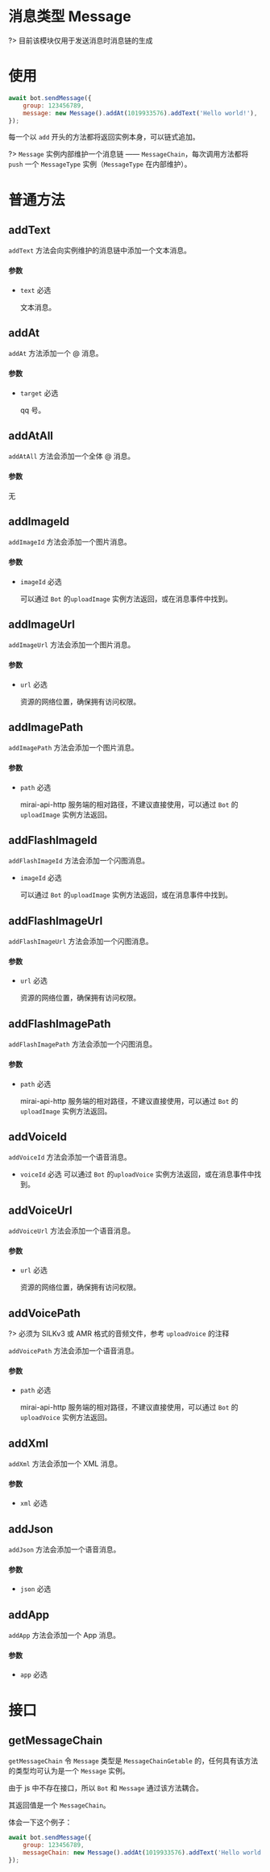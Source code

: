 # 消息类型 Message

?> 目前该模块仅用于发送消息时消息链的生成



# 使用

```js
await bot.sendMessage({
    group: 123456789,
    message: new Message().addAt(1019933576).addText('Hello world!'),
});
```

每一个以 `add` 开头的方法都将返回实例本身，可以链式追加。

?> `Message` 实例内部维护一个消息链 —— `MessageChain`，每次调用方法都将 `push` 一个 `MessageType` 实例（`MessageType` 在内部维护）。



# 普通方法

## addText

`addText` 方法会向实例维护的消息链中添加一个文本消息。

#### 参数

- `text` 必选

  文本消息。



## addAt

`addAt` 方法添加一个 @ 消息。

#### 参数

- `target` 必选

  qq 号。



## addAtAll

`addAtAll` 方法会添加一个全体 @ 消息。

#### 参数

无



## addImageId

`addImageId` 方法会添加一个图片消息。

#### 参数

- `imageId` 必选

  可以通过 `Bot` 的`uploadImage` 实例方法返回，或在消息事件中找到。



## addImageUrl

`addImageUrl`  方法会添加一个图片消息。

#### 参数

- `url` 必选

  资源的网络位置，确保拥有访问权限。



## addImagePath

`addImagePath`  方法会添加一个图片消息。

#### 参数

- `path` 必选

  mirai-api-http 服务端的相对路径，不建议直接使用，可以通过 `Bot` 的`uploadImage` 实例方法返回。



## addFlashImageId

`addFlashImageId`  方法会添加一个闪图消息。

- `imageId` 必选

  可以通过 `Bot` 的`uploadImage` 实例方法返回，或在消息事件中找到。



## addFlashImageUrl

`addFlashImageUrl` 方法会添加一个闪图消息。

#### 参数

- `url` 必选

  资源的网络位置，确保拥有访问权限。



## addFlashImagePath

`addFlashImagePath` 方法会添加一个闪图消息。

#### 参数

- `path` 必选

  mirai-api-http 服务端的相对路径，不建议直接使用，可以通过 `Bot` 的`uploadImage` 实例方法返回。



## addVoiceId

`addVoiceId` 方法会添加一个语音消息。

- `voiceId` 必选
  可以通过 `Bot` 的`uploadVoice` 实例方法返回，或在消息事件中找到。



## addVoiceUrl

`addVoiceUrl` 方法会添加一个语音消息。

#### 参数

- `url` 必选

  资源的网络位置，确保拥有访问权限。



## addVoicePath

?> 必须为 SILKv3 或 AMR 格式的音频文件，参考 `uploadVoice` 的注释

`addVoicePath` 方法会添加一个语音消息。

#### 参数

- `path` 必选

  mirai-api-http 服务端的相对路径，不建议直接使用，可以通过 `Bot` 的`uploadVoice` 实例方法返回。



## addXml

`addXml` 方法会添加一个 XML 消息。

#### 参数

- `xml` 必选



## addJson

`addJson` 方法会添加一个语音消息。

#### 参数

- `json` 必选



## addApp

`addApp` 方法会添加一个 App 消息。

#### 参数

- `app` 必选



# 接口

## getMessageChain

`getMessageChain` 令 `Message` 类型是 `MessageChainGetable` 的，任何具有该方法的类型均可认为是一个 `Message` 实例。

由于 js 中不存在接口，所以 `Bot` 和 `Message` 通过该方法耦合。

其返回值是一个 `MessageChain`。

体会一下这个例子：

```js
await bot.sendMessage({
    group: 123456789,
    messageChain: new Message().addAt(1019933576).addText('Hello world!').getMessageChain(),
});
```

